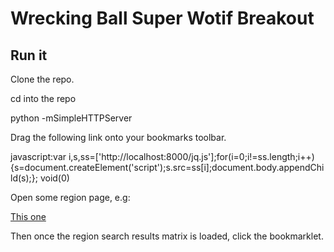 # Wrecking Ball Super Wotif Breakout #

## Run it ##

Clone the repo. 

cd into the repo

python -mSimpleHTTPServer

Drag the following link onto your bookmarks toolbar. 

javascript:var i,s,ss=['http://localhost:8000/jq.js'];for(i=0;i!=ss.length;i++){s=document.createElement('script');s.src=ss[i];document.body.appendChild(s);}; void(0)


Open some region page, e.g:

[This one](http://www.wotif.com/search/results?minDay=2014-12-15&startDay=2014-12-15&country=AU&region=1780&adults=2&searchTerms=&descriptionSearch=true&formSearch=true&page=1&viewType=all)

Then once the region search results matrix is loaded, click the bookmarklet.